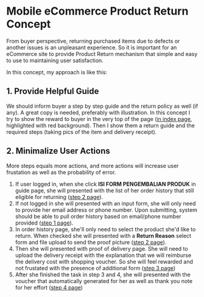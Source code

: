 # Mobile eCommerce Product Return Concept

From buyer perspective, returning purchased items due to defects or another issues is an unpleasant experience. So it is important for an eCommerce site to provide Product Return mechanism that simple and easy to use to maintaining user satisfaction.

In this concept, my approach is like this:

## 1. Provide Helpful Guide

We should inform buyer a step by step guide and the return policy as well (if any). A great copy is needed, preferably with illustration. In this concept I try to show the reward to buyer in the very top of the page ([in index page][1], highlighted with red background). Then I show them a return guide and the required steps (taking pics of the item and delivery receipt).

## 2. Minimalize User Actions

More steps equals more actions, and more actions will increase user frustation as well as the probability of error.

1. If user logged in, when she click **ISI FORM PENGEMBALIAN PRODUK** in guide page, she will presented with the list of her order history that still eligible for returning ([step 2 page][3]).
2. If not logged in she will presented with an input form, she will only need to provide her email address or phone number. Upon submitting, system should be able to pull order history based on email/phone number provided ([step 1 page][2]).
3. In order history page, she'll only need to select the product she'd like to return. When checked she will presented with a **Return Reason** select form and file upload to send the proof picture ([step 2 page][3]).
4. Then she will presented with proof of delivery page. She will need to upload the delivery receipt with the explanation that we will reimburse the delivery cost with shopping voucher. So she will feel rewarded and not frustated with the presence of additional form ([step 3 page][4])
5. After she finished the task in step 3 and 4, she will presented with the voucher that automatically generated for her as well as thank you note for her effort ([step 4 page][5])

[1]: http://cekerholic.com/returform/
[2]: http://cekerholic.com/returform/step1.html
[3]: http://cekerholic.com/returform/step2.html
[4]: http://cekerholic.com/returform/step3.html
[5]: http://cekerholic.com/returform/step4.html
